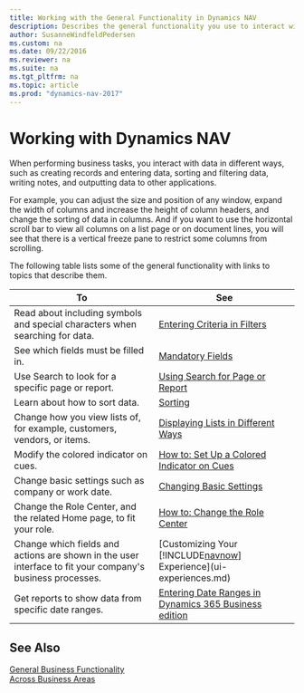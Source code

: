 ```yaml
---
title: Working with the General Functionality in Dynamics NAV
description: Describes the general functionality you use to interact with data in Dynamics NAV, such as entering values, sorting data, and changing views.
author: SusanneWindfeldPedersen
ms.custom: na
ms.date: 09/22/2016
ms.reviewer: na
ms.suite: na
ms.tgt_pltfrm: na
ms.topic: article
ms.prod: "dynamics-nav-2017"
---
```


# Working with Dynamics NAV
When performing business tasks, you interact with data in different ways, such as creating records and entering data, sorting and filtering data, writing notes, and outputting data to other applications.

For example, you can adjust the size and position of any window, expand the width of columns and increase the height of column headers, and change the sorting of data in columns. And if you want to use the horizontal scroll bar to view all columns on a list page or on document lines, you will see that there is a vertical freeze pane to restrict some columns from scrolling.

The following table lists some of the general functionality with links to topics that describe them.

| To | See |
| --- | --- |
| Read about including symbols and special characters when searching for data. |[Entering Criteria in Filters](ui-enter-criteria-filters.md) |
| See which fields must be filled in. |[Mandatory Fields](ui-mandatory-fields.md) |
| Use Search to look for a specific page or report. |[Using Search for Page or Report](ui-search.md) |
| Learn about how to sort data. |[Sorting](ui-sorting.md) |
| Change how you view lists of, for example, customers, vendors, or items. |[Displaying Lists in Different Ways](across-display-lists-different-views.md) |
| Modify the colored indicator on cues. |[How to: Set Up a Colored Indicator on Cues](ui-how-setup-colored-indicator-cues.md) |
| Change basic settings such as company or work date. |[Changing Basic Settings](ui-change-basic-settings.md) |
| Change the Role Center, and the related Home page, to fit your role. |[How to: Change the Role Center](change-role.md) |
| Change which fields and actions are shown in the user interface to fit your company's business processes. |[Customizing Your [!INCLUDE[navnow](includes/navnow_md.md)] Experience](ui-experiences.md) |
| Get reports to show data from specific date ranges. |[Entering Date Ranges in Dynamics 365 Business edition ](ui-enter-date-ranges.md) |

## See Also
[General Business Functionality](ui-across-business-areas.md)  
[Across Business Areas](ui-across-business-areas.md)
